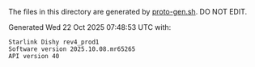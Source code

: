 The files in this directory are generated by [proto-gen.sh](../../scripts/proto-gen.sh). DO NOT EDIT.

Generated Wed 22 Oct 2025 07:48:53 UTC with:
```
Starlink Dishy rev4_prod1
Software version 2025.10.08.mr65265
API version 40
```
